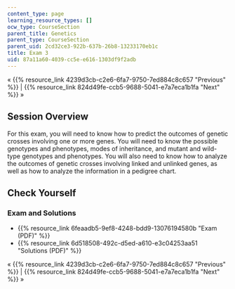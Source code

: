 ```yaml
---
content_type: page
learning_resource_types: []
ocw_type: CourseSection
parent_title: Genetics
parent_type: CourseSection
parent_uid: 2cd32ce3-922b-637b-26b8-13233170eb1c
title: Exam 3
uid: 87a11a60-4039-cc5e-e616-1303df9f2adb
---
```


« {{% resource_link 4239d3cb-c2e6-6fa7-9750-7ed884c8c657 "Previous" %}} | {{% resource_link 824d49fe-ccb5-9688-5041-e7a7eca1b1fa "Next" %}} »

Session Overview
----------------

For this exam, you will need to know how to predict the outcomes of genetic crosses involving one or more genes. You will need to know the possible genotypes and phenotypes, modes of inheritance, and mutant and wild-type genotypes and phenotypes. You will also need to know how to analyze the outcomes of genetic crosses involving linked and unlinked genes, as well as how to analyze the information in a pedigree chart.

Check Yourself
--------------

### Exam and Solutions

*   {{% resource_link 6feaadb5-9ef8-4248-bdd9-13076194580b "Exam (PDF)" %}}
*   {{% resource_link 6d518508-492c-d5ed-a610-e3c04253aa51 "Solutions (PDF)" %}}

« {{% resource_link 4239d3cb-c2e6-6fa7-9750-7ed884c8c657 "Previous" %}} | {{% resource_link 824d49fe-ccb5-9688-5041-e7a7eca1b1fa "Next" %}} »